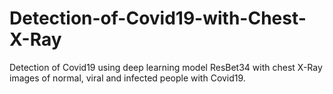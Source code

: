 # Detection-of-Covid19-with-Chest-X-Ray
Detection of Covid19 using deep learning model ResBet34 with chest X-Ray images of normal, viral and infected people with Covid19.
